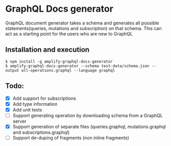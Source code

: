 # GraphQL Docs generator
GraphQL document generator takes a schema and generates all possible statements(queries, mutations and subscription) on that schema. This can act as a starting point for the users who are new to GraphQL

## Installation and execution
```
$ npm install -g amplify-graphql-docs-generator
$ amplify-graphql-docs-generator --schema test-data/schema.json --output all-operations.graphql --language graphql
``` 

## Todo:
- [x] Add support for subscriptions
- [x] Add type information
- [X] Add unit tests
- [ ] Support generating operation by downloading schema from a GraphQL server
- [x] Support generation of separate files (queries.graphql, mutations.graphql and subscriptions.graphql)
- [ ] Support de-duping of fragments (non inline fragments)
